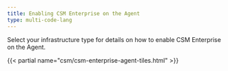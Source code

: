 ```yaml
---
title: Enabling CSM Enterprise on the Agent
type: multi-code-lang
---
```


Select your infrastructure type for details on how to enable CSM Enterprise on the Agent.

{{< partial name="csm/csm-enterprise-agent-tiles.html" >}}